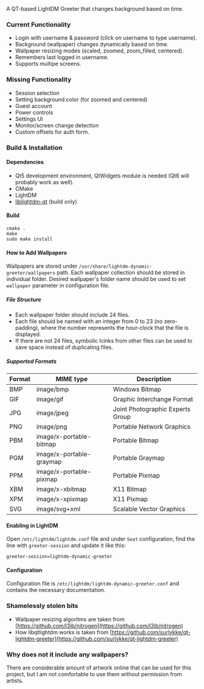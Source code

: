 A QT-based LightDM Greeter that changes background based on time.

### Current Functionality

- Login with username & password (click on username to type username).
- Background (wallpaper) changes dynamically based on time.
- Wallpaper resizing modes (scaled, zoomed, zoom_filled, centered).
- Remembers last logged in username.
- Supports multipe screens.

### Missing Functionality
- Session selection
- Setting background color (for zoomed and centered)
- Guest account
- Power controls
- Settings UI
- Monitor/screen change detection
- Custom offsets for auth form.

### Build & Installation

#### Dependencies
- Qt5 development environment, QtWidgets module is needed (Qt6 will probably work as well).
- CMake
- LightDM
- [liblightdm-qt](https://github.com/canonical/lightdm/tree/main/liblightdm-qt) (build only)

#### Build

```
cmake .
make
sudo make install
```

#### How to Add Wallpapers
Wallpapers are stored under `/usr/share/lightdm-dynamic-greeter/wallpapers` path. Each wallpaper collection should be stored in individual folder.
Desired wallpaper's folder name should be used to set `wallpaper` parameter in configuration file.

##### File Structure
- Each wallpaper folder should include 24 files.
- Each file should be named with an integer from 0 to 23 (no zero-padding), where the number represents the hour-clock that the file is displayed.
- If there are not 24 files, symbolic lcinks from other files can be used to save space instead of duplicating files.


##### Supported Formats

| Format | MIME type                | Description                      |
| ------ | ------------------------ | -------------------------------- |
| BMP    | image/bmp                | Windows Bitmap                   |
| GIF    | image/gif                | Graphic Interchange Format       |
| JPG    | image/jpeg               | Joint Photographic Experts Group |
| PNG    | image/png                | Portable Network Graphics        |
| PBM    | image/x-portable-bitmap  | Portable Bitmap                  |
| PGM    | image/x-portable-graymap | Portable Graymap                 |
| PPM    | image/x-portable-pixmap  | Portable Pixmap                  |
| XBM    | image/x-xbitmap          | X11 Bitmap                       |
| XPM    | image/x-xpixmap          | X11 Pixmap                       |
| SVG    | image/svg+xml            | Scalable Vector Graphics         |

#### Enabling in LightDM
Open `/etc/lightdm/lightdm.conf` file and under `Seat` configuration, find the line with `greeter-session` and update it like this:
```
greeter-session=lightdm-dynamic-greeter
```

#### Configuration
Configuration file is `/etc/lightdm/lightdm-dynamic-greeter.conf` and contains the necessary documentation.

### Shamelessly stolen bits
- Wallpaper resizing algoritms are taken from [https://github.com/l3ib/nitrogen](https://github.com/l3ib/nitrogen)
- How libqtlightdm works is taken from [https://github.com/surlykke/qt-lightdm-greeter](https://github.com/surlykke/qt-lightdm-greeter)

### Why does not it include any wallpapers?

There are considerable amount of artwork online that can be used for this project, but I am not comfortable to use them without permission from artists.
